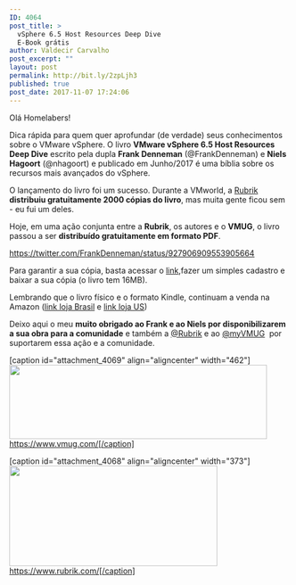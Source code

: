 ```yaml
---
ID: 4064
post_title: >
  vSphere 6.5 Host Resources Deep Dive
  E-Book grátis
author: Valdecir Carvalho
post_excerpt: ""
layout: post
permalink: http://bit.ly/2zpLjh3
published: true
post_date: 2017-11-07 17:24:06
---
```

Olá Homelabers!

Dica rápida para quem quer aprofundar (de verdade) seus conhecimentos sobre o VMware vSphere. O livro <strong>VMware vSphere 6.5 Host Resources Deep Dive</strong> escrito pela dupla <strong>Frank Denneman</strong> (@FrankDenneman) e <strong>Niels Hagoort</strong> (@nhagoort) e publicado em Junho/2017 é uma bíblia sobre os recursos mais avançados do vSphere.

O lançamento do livro foi um sucesso. Durante a VMworld, a <a href="https://www.rubrik.com/" target="_blank" rel="noopener">Rubrik</a> <strong>distribuiu gratuitamente 2000 cópias do livro</strong>, mas muita gente ficou sem - eu fui um deles.

Hoje, em uma ação conjunta entre a <strong>Rubrik</strong>, os autores e o <strong>VMUG</strong>, o livro passou a ser <strong>distribuído gratuitamente em formato PDF</strong>.

https://twitter.com/FrankDenneman/status/927906909553905664

Para garantir a sua cópia, basta acessar o <a href="http://pages.rubrik.com/host-resources-deep-dive_request.html?utm_campaign=Authors" target="_blank" rel="noopener">link</a>,fazer um simples cadastro e baixar a sua cópia (o livro tem 16MB).

Lembrando que o livro físico e o formato Kindle, continuam a venda na Amazon (<a href="https://www.amazon.com.br/VMware-vSphere-Host-Resources-Deep/dp/1540873064/ref=sr_1_1?ie=UTF8&amp;qid=1510084478&amp;sr=8-1&amp;keywords=VMware+vSphere+6.5+Host+Resources+Deep+Dive" target="_blank" rel="noopener">link loja Brasil</a> e <a href="https://www.amazon.com/VMware-vSphere-Host-Resources-Deep/dp/1540873064/ref=sr_1_1?ie=UTF8&amp;qid=1510084559&amp;sr=8-1&amp;keywords=VMware+vSphere+6.5+Host+Resources+Deep+Dive" target="_blank" rel="noopener">link loja US</a>)

Deixo aqui o meu <strong>muito obrigado ao Frank e ao Niels por disponibilizarem a sua obra para a comunidade</strong> e também a <a href="https://twitter.com/rubrikInc" target="_blank" rel="noopener">@Rubrik</a> e ao <a href="https://twitter.com/MyVMUG" target="_blank" rel="noopener">@myVMUG</a>  por suportarem essa ação e a comunidade.

[caption id="attachment_4069" align="aligncenter" width="462"]<a href="https://www.vmug.com/" target="_blank" rel="noopener"><img class="wp-image-4069 size-full" src="http://homelaber.com.br/site/wp-content/uploads/2017/11/vmug-logo_new.png" alt="" width="462" height="133" /></a> https://www.vmug.com/[/caption]

[caption id="attachment_4068" align="aligncenter" width="373"]<a href="https://www.rubrik.com/" target="_blank" rel="noopener"><img class="wp-image-4068 size-full" src="http://homelaber.com.br/site/wp-content/uploads/2017/11/rubrik-logo-grande.png" alt="" width="373" height="180" /></a> https://www.rubrik.com/[/caption]

&nbsp;